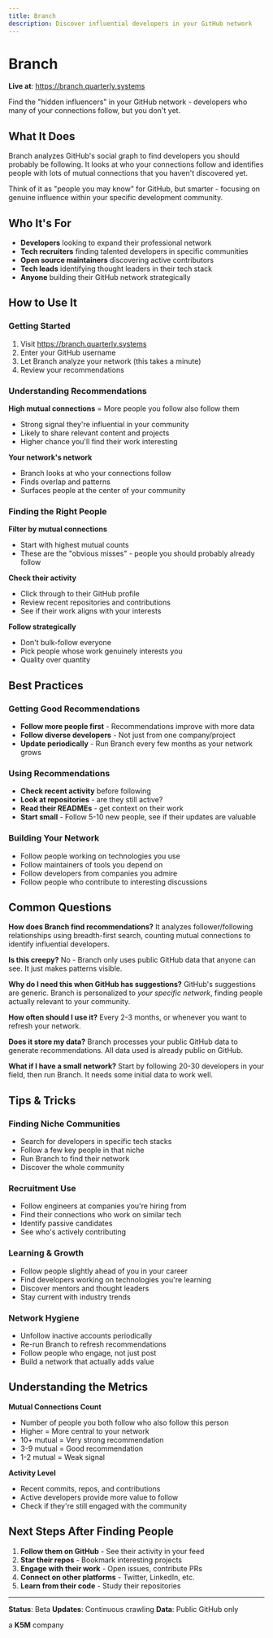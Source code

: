 ```yaml
---
title: Branch
description: Discover influential developers in your GitHub network
---
```


# Branch

**Live at**: https://branch.quarterly.systems

Find the "hidden influencers" in your GitHub network - developers who many of your connections follow, but you don't yet.

## What It Does

Branch analyzes GitHub's social graph to find developers you should probably be following. It looks at who your connections follow and identifies people with lots of mutual connections that you haven't discovered yet.

Think of it as "people you may know" for GitHub, but smarter - focusing on genuine influence within your specific development community.

## Who It's For

- **Developers** looking to expand their professional network
- **Tech recruiters** finding talented developers in specific communities
- **Open source maintainers** discovering active contributors
- **Tech leads** identifying thought leaders in their tech stack
- **Anyone** building their GitHub network strategically

## How to Use It

### Getting Started

1. Visit https://branch.quarterly.systems
2. Enter your GitHub username
3. Let Branch analyze your network (this takes a minute)
4. Review your recommendations

### Understanding Recommendations

**High mutual connections** = More people you follow also follow them
- Strong signal they're influential in your community
- Likely to share relevant content and projects
- Higher chance you'll find their work interesting

**Your network's network**
- Branch looks at who your connections follow
- Finds overlap and patterns
- Surfaces people at the center of your community

### Finding the Right People

**Filter by mutual connections**
- Start with highest mutual counts
- These are the "obvious misses" - people you should probably already follow

**Check their activity**
- Click through to their GitHub profile
- Review recent repositories and contributions
- See if their work aligns with your interests

**Follow strategically**
- Don't bulk-follow everyone
- Pick people whose work genuinely interests you
- Quality over quantity

## Best Practices

### Getting Good Recommendations
- **Follow more people first** - Recommendations improve with more data
- **Follow diverse developers** - Not just from one company/project
- **Update periodically** - Run Branch every few months as your network grows

### Using Recommendations
- **Check recent activity** before following
- **Look at repositories** - are they still active?
- **Read their READMEs** - get context on their work
- **Start small** - Follow 5-10 new people, see if their updates are valuable

### Building Your Network
- Follow people working on technologies you use
- Follow maintainers of tools you depend on
- Follow developers from companies you admire
- Follow people who contribute to interesting discussions

## Common Questions

**How does Branch find recommendations?**
It analyzes follower/following relationships using breadth-first search, counting mutual connections to identify influential developers.

**Is this creepy?**
No - Branch only uses public GitHub data that anyone can see. It just makes patterns visible.

**Why do I need this when GitHub has suggestions?**
GitHub's suggestions are generic. Branch is personalized to *your specific network*, finding people actually relevant to your community.

**How often should I use it?**
Every 2-3 months, or whenever you want to refresh your network.

**Does it store my data?**
Branch processes your public GitHub data to generate recommendations. All data used is already public on GitHub.

**What if I have a small network?**
Start by following 20-30 developers in your field, then run Branch. It needs some initial data to work well.

## Tips & Tricks

### Finding Niche Communities
- Search for developers in specific tech stacks
- Follow a few key people in that niche
- Run Branch to find their network
- Discover the whole community

### Recruitment Use
- Follow engineers at companies you're hiring from
- Find their connections who work on similar tech
- Identify passive candidates
- See who's actively contributing

### Learning & Growth
- Follow people slightly ahead of you in your career
- Find developers working on technologies you're learning
- Discover mentors and thought leaders
- Stay current with industry trends

### Network Hygiene
- Unfollow inactive accounts periodically
- Re-run Branch to refresh recommendations
- Follow people who engage, not just post
- Build a network that actually adds value

## Understanding the Metrics

**Mutual Connections Count**
- Number of people you both follow who also follow this person
- Higher = More central to your network
- 10+ mutual = Very strong recommendation
- 3-9 mutual = Good recommendation
- 1-2 mutual = Weak signal

**Activity Level**
- Recent commits, repos, and contributions
- Active developers provide more value to follow
- Check if they're still engaged with the community

## Next Steps After Finding People

1. **Follow them on GitHub** - See their activity in your feed
2. **Star their repos** - Bookmark interesting projects
3. **Engage with their work** - Open issues, contribute PRs
4. **Connect on other platforms** - Twitter, LinkedIn, etc.
5. **Learn from their code** - Study their repositories

---

**Status**: Beta
**Updates**: Continuous crawling
**Data**: Public GitHub only

a **K5M** company
